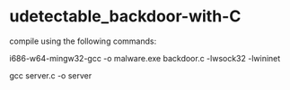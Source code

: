 # udetectable_backdoor-with-C
compile using the following commands:

i686-w64-mingw32-gcc -o malware.exe backdoor.c -lwsock32 -lwininet


gcc server.c -o server
